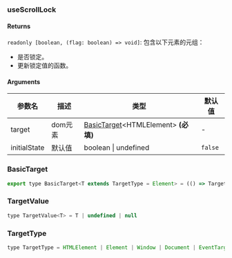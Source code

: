 ### useScrollLock

#### Returns

`readonly [boolean, (flag: boolean) => void]`: 包含以下元素的元组：

- 是否锁定。
- 更新锁定值的函数。

#### Arguments

| 参数名       | 描述    | 类型                                                      | 默认值  |
| ------------ | ------- | --------------------------------------------------------- | ------- |
| target       | dom元素 | [BasicTarget](#BasicTarget)&lt;HTMLElement&gt; **(必填)** | -       |
| initialState | 默认值  | boolean \| undefined                                      | `false` |

### BasicTarget

```js
export type BasicTarget<T extends TargetType = Element> = (() => TargetValue<T>) | TargetValue<T> | MutableRefObject<TargetValue<T>>
```

### TargetValue

```js
type TargetValue<T> = T | undefined | null
```

### TargetType

```js
type TargetType = HTMLElement | Element | Window | Document | EventTarget
```

